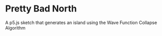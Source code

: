 # Pretty Bad North
A p5.js sketch that generates an island using the Wave Function Collapse Algorithm
